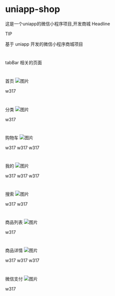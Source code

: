 # uniapp-shop
这是一个uniapp的微信小程序项目,开发商城
Headline

TIP

基于 uniapp 开发的微信小程序商城项目
#
tabBar 相关的页面
#
首页
![图片](https://github.com/zjm2001/uniapp-shop/assets/87838873/ca3ea96a-707b-4e10-bfd1-b80cc5c6eb5e)

w317
#
分类
![图片](https://github.com/zjm2001/uniapp-shop/assets/87838873/27c0769d-c5a8-4c8d-abba-f17c7b56183d)

w317
#
购物车
![图片](https://github.com/zjm2001/uniapp-shop/assets/87838873/6a2ce04e-fb7b-432e-8c9e-cd32979cb134)

w317 w317 w317
#
我的
![图片](https://github.com/zjm2001/uniapp-shop/assets/87838873/bba08983-e40c-40fa-8585-b13e732e6e42)

w317 w317 w317
#
搜索
![图片](https://github.com/zjm2001/uniapp-shop/assets/87838873/9017f874-59a2-422e-82e1-2418b4eb9ff7)

w317 w317
#
商品列表
![图片](https://github.com/zjm2001/uniapp-shop/assets/87838873/b23a6131-5d1f-43fa-9d55-237ee184e74a)

w317
#
商品详情
![图片](https://github.com/zjm2001/uniapp-shop/assets/87838873/b809773a-0e67-4546-bd29-e9001403bda6)

w317 w317 w317
#
微信支付
![图片](https://github.com/zjm2001/uniapp-shop/assets/87838873/3488c718-f0a8-4903-ae57-9850564f30f5)


w317
